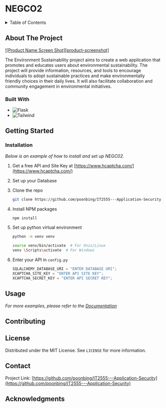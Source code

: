 # NEGCO2

<details>
  <summary>Table of Contents</summary>
  <ol>
    <li>
      <a href="#about-the-project">About NEGCO2</a>
      <ul>
        <li><a href="#built-with">Built With</a></li>
      </ul>
    </li>
    <li>
      <a href="#getting-started">Getting Started</a>
      <ul>
        <li><a href="#installation">Installation</a></li>
      </ul>
    </li>
    <li><a href="#usage">Usage</a></li>
    <li><a href="#contributing">Contributing</a></li>
    <li><a href="#license">License</a></li>
    <li><a href="#contact">Contact</a></li>
  </ol>
</details>

## About The Project

[![Product Name Screen Shot][product-screenshot]](https://example.com)

The Environment Sustainability project aims to create a web application that promotes and educates users about environmental sustainability. The project will provide information, resources, and tools to encourage individuals to adopt sustainable practices and make environmentally friendly choices in their daily lives. It will also facilitate collaboration and community engagement in environmental initiatives.

### Built With

- ![Flask][Flask]
- ![Tailwind][Tailwind]

## Getting Started

### Installation

_Below is an example of how to install and set up NEGC02._

1. Get a free API and Site Key at [https://www.hcaptcha.com/](https://www.hcaptcha.com/)
2. Set up your Database
3. Clone the repo

   ```sh
   git clone https://github.com/poonbing/IT2555---Application-Security.git
   ```

4. Install NPM packages

   ```sh
   npm install
   ```

5. Set up python virtual environment

   ```sh
   python -m venv venv
   ```

   ```sh
   source venv/bin/activate  # For Unix/Linux
   venv \Scripts\activate  # For Windows
   ```

6. Enter your API in `config.py`
   ```js
   SQLALCHEMY_DATABASE_URI = "ENTER DATABASE URI";
   XCAPTCHA_SITE_KEY = "ENTER API SITE KEY";
   XCAPTCHA_SECRET_KEY = "ENTER API SECRET KEY";
   ```

## Usage

_For more examples, please refer to the [Documentation](https://example.com)_

## Contributing

## License

Distributed under the MIT License. See `LICENSE` for more information.

## Contact

Project Link: [https://github.com/poonbing/IT2555---Application-Security](https://github.com/poonbing/IT2555---Application-Security)

## Acknowledgments

[Flask]: https://img.shields.io/badge/Flask-000000?style=for-the-badge&logo=flask&logoColor=white
[Tailwind]: https://img.shields.io/badge/Tailwind%20CSS-38B2AC?style=for-the-badge&logo=tailwind-css&logoColor=white
